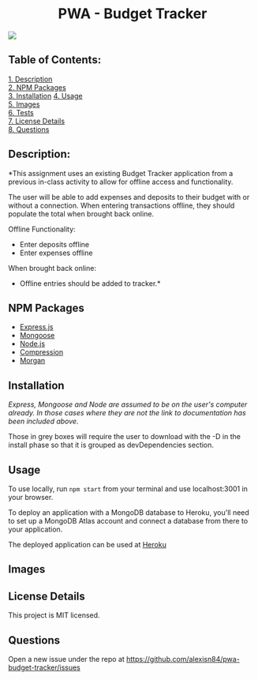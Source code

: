 <h1 align="center">PWA - Budget Tracker</h1> 

![](https://img.shields.io/badge/Created%20by-Alexis%20El%20Amrani-blue?style=for-the-badge)


## Table of Contents:  
[1. Description](#Description)    
[2. NPM Packages](#npm-packages)  
[3. Installation](#Installation) 
[4. Usage](#Usage)          
[5. Images](#Images)   
[6. Tests](#Tests)  
[7. License Details](#License-Details)    
[8. Questions](#Questions) 

## Description:
*This assignment uses an existing Budget Tracker application from a previous in-class activity to allow for offline access and functionality.

The user will be able to add expenses and deposits to their budget with or without a connection. When entering transactions offline, they should populate the total when brought back online.

Offline Functionality:
- Enter deposits offline
- Enter expenses offline

When brought back online:
- Offline entries should be added to tracker.*

## NPM Packages
- [Express.js](https://www.npmjs.com/package/express)  
- [Mongoose](https://www.npmjs.com/package/mongoose)
- [Node.js](https://www.npmjs.com/package/node)
- [Compression](https://www.npmjs.com/package/compression)
- [Morgan](https://www.npmjs.com/package/morgan)

## Installation
*Express, Mongoose and Node are assumed to be on the user's computer already. In those cases where they are not the link to documentation has been included above.*

Those in grey boxes will require the user to download with the -D in the install phase so that it is grouped as devDependencies section. 

## Usage
To use locally, run `npm start` from your terminal and use localhost:3001 in your browser.

To deploy an application with a MongoDB database to Heroku, you'll need to set up a MongoDB Atlas account and connect a database from there to your application.

The deployed application can be used at [Heroku]() 

## Images

## License Details 
This project is MIT licensed.

## Questions
Open a new issue under the repo at https://github.com/alexisn84/pwa-budget-tracker/issues
